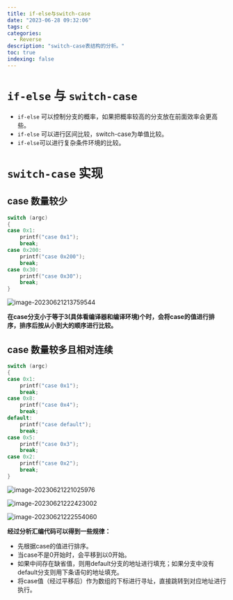 ```yaml
---
title: if-else与switch-case
date: "2023-06-28 09:32:06"
tags: c
categories: 
  - Reverse
description: "switch-case表结构的分析。"
toc: true
indexing: false
---
```


# `if-else` 与 `switch-case`

- `if-else` 可以控制分支的概率，如果把概率较高的分支放在前面效率会更高些。
- `if-else` 可以进行区间比较，switch-case为单值比较。
- `if-else`可以进行复杂条件环境的比较。

# `switch-case` 实现

## case 数量较少

```c
switch (argc)
{
case 0x1:
    printf("case 0x1");
    break;
case 0x200:
    printf("case 0x200");
    break;
case 0x30:
    printf("case 0x30");
    break;
}
```

![image-20230621213759544](https://pics-place.oss-cn-shanghai.aliyuncs.com/picimage-20230621213759544.png)

**在case分支小于等于3(具体看编译器和编译环境)个时，会将case的值进行排序，排序后按从小到大的顺序进行比较。**

## case 数量较多且相对连续

```c
switch (argc)
{
case 0x1:
    printf("case 0x1");
    break;
case 0x8:
    printf("case 0x4");
    break;
default:
    printf("case default");
    break;
case 0x5:
    printf("case 0x3");
    break;
case 0x2:
    printf("case 0x2");
    break;
}
```

![image-20230621221025976](https://pics-place.oss-cn-shanghai.aliyuncs.com/picimage-20230621221025976.png)

![image-20230621222423002](https://pics-place.oss-cn-shanghai.aliyuncs.com/picimage-20230621222423002.png)

![image-20230621222554060](https://pics-place.oss-cn-shanghai.aliyuncs.com/picimage-20230621222554060.png)

**经过分析汇编代码可以得到一些规律：**

- 先根据case的值进行排序。
- 当case不是0开始时，会平移到以0开始。
- 如果中间存在缺省值，则用default分支的地址进行填充；如果分支中没有default分支则用下条语句的地址填充。
- 将case值（经过平移后）作为数组的下标进行寻址，直接跳转到对应地址进行执行。